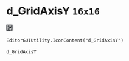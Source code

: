 # d_GridAxisY `16x16`
<img src="/img/d_GridAxisY.png" width=16 height=16>

``` CSharp
EditorGUIUtility.IconContent("d_GridAxisY")
```
```
d_GridAxisY
```
